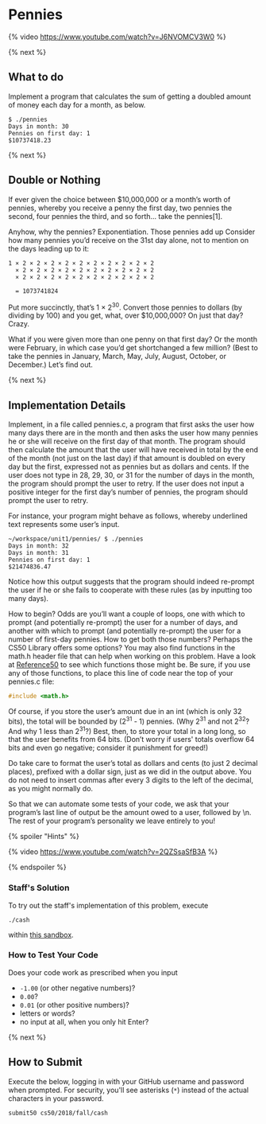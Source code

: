 # Pennies

{% video https://www.youtube.com/watch?v=J6NVOMCV3W0 %}

{% next %}

## What to do

Implement a program that calculates the sum of getting a doubled amount of money each day for a month, as below.

```
$ ./pennies
Days in month: 30
Pennies on first day: 1
$10737418.23
```

{% next %}

## Double or Nothing

If ever given the choice between $10,000,000 or a month’s worth of pennies, whereby you receive a penny the first day, two pennies the second, four pennies the third, and so forth…​ take the pennies[1].

Anyhow, why the pennies? Exponentiation. Those pennies add up Consider how many pennies you’d receive on the 31st day alone, not to mention on the days leading up to it:

```
1 × 2 × 2 × 2 × 2 × 2 × 2 × 2 × 2 × 2 × 2
  × 2 × 2 × 2 × 2 × 2 × 2 × 2 × 2 × 2 × 2
  × 2 × 2 × 2 × 2 × 2 × 2 × 2 × 2 × 2 × 2

  = 1073741824
```

Put more succinctly, that’s 1 × 2<sup>30</sup>. Convert those pennies to dollars (by dividing by 100) and you get, what, over $10,000,000? On just that day? Crazy.

What if you were given more than one penny on that first day? Or the month were February, in which case you’d get shortchanged a few million? (Best to take the pennies in January, March, May, July, August, October, or December.) Let’s find out.

{% next %}

## Implementation Details

Implement, in a file called pennies.c, a program that first asks the user how many days there are in the month and then asks the user how many pennies he or she will receive on the first day of that month. The program should then calculate the amount that the user will have received in total by the end of the month (not just on the last day) if that amount is doubled on every day but the first, expressed not as pennies but as dollars and cents. If the user does not type in 28, 29, 30, or 31 for the number of days in the month, the program should prompt the user to retry. If the user does not input a positive integer for the first day’s number of pennies, the program should prompt the user to retry.

For instance, your program might behave as follows, whereby underlined text represents some user’s input.

```
~/workspace/unit1/pennies/ $ ./pennies
Days in month: 32
Days in month: 31
Pennies on first day: 1
$21474836.47
```

Notice how this output suggests that the program should indeed re-prompt the user if he or she fails to cooperate with these rules (as by inputting too many days).

How to begin? Odds are you’ll want a couple of loops, one with which to prompt (and potentially re-prompt) the user for a number of days, and another with which to prompt (and potentially re-prompt) the user for a number of first-day pennies. How to get both those numbers? Perhaps the CS50 Library offers some options? You may also find functions in the math.h header file that can help when working on this problem. Have a look at [Reference50](https://reference.cs50.net/) to see which functions those might be. Be sure, if you use any of those functions, to place this line of code near the top of your pennies.c file:

```c
#include <math.h>
```

Of course, if you store the user’s amount due in an int (which is only 32 bits), the total will be bounded by (2<sup>31</sup> - 1) pennies. (Why 2<sup>31</sup> and not 2<sup>32</sup>? And why 1 less than 2<sup>31</sup>?) Best, then, to store your total in a long long, so that the user benefits from 64 bits. (Don’t worry if users' totals overflow 64 bits and even go negative; consider it punishment for greed!)

Do take care to format the user’s total as dollars and cents (to just 2 decimal places), prefixed with a dollar sign, just as we did in the output above. You do not need to insert commas after every 3 digits to the left of the decimal, as you might normally do.

So that we can automate some tests of your code, we ask that your program’s last line of output be the amount owed to a user, followed by \n. The rest of your program’s personality we leave entirely to you!


{% spoiler "Hints" %}

{% video https://www.youtube.com/watch?v=2QZSsaSfB3A %}

{% endspoiler %}

### Staff's Solution

To try out the staff's implementation of this problem, execute

```
./cash
```

within [this sandbox](https://sandbox.cs50.io/0551a578-189e-4989-9e89-99e41a4f2c6d).

### How to Test Your Code

Does your code work as prescribed when you input

* `-1.00` (or other negative numbers)?
* `0.00`?
* `0.01` (or other positive numbers)?
* letters or words?
* no input at all, when you only hit Enter?

{% next %}

## How to Submit

Execute the below, logging in with your GitHub username and password when prompted. For security, you'll see asterisks (`*`) instead of the actual characters in your password.

```
submit50 cs50/2018/fall/cash
```
